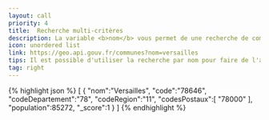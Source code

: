 ```yaml
---
layout: call
priority: 4
title:  Recherche multi-critères
description: La variable <b>nom</b> vous permet de une recherche de communes par nom.
icon: unordered list
link: https://geo.api.gouv.fr/communes?nom=versailles
tips: Il est possible d'utiliser la recherche par nom pour faire de l'autocomplétion.
tag: right
---
```

{% highlight json %}
[
   {
      "nom":"Versailles",
      "code":"78646",
      "codeDepartement":"78",
      "codeRegion":"11",
      "codesPostaux":[
         "78000"
      ],
      "population":85272,
      "_score":1
   }
]
{% endhighlight %}
